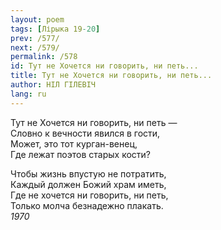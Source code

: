 ```yaml
---
layout: poem
tags: [Лірыка 19-20]
prev: /577/
next: /579/
permalink: /578
id: Тут не Хочется ни говорить, ни петь...
title: Тут не Хочется ни говорить, ни петь...
author: НІЛ ГІЛЕВІЧ
lang: ru
---
```



Тут не Хочется ни говорить, ни петь —  
Словно к вечности явился в гости,  
Может, это тот курган-венец,  
Где лежат поэтов старых кости?  

Чтобы жизнь впустую не потратить,  
Каждый должен Божий храм иметь,  
Где не хочется ни говорить, ни петь,  
Только молча безнадежно плакать.  
*1970*  
